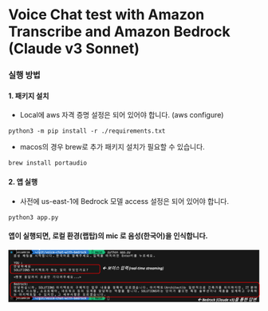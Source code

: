 # Voice Chat test with Amazon Transcribe and Amazon Bedrock (Claude v3 Sonnet)

### 실행 방법

#### 1. 패키지 설치
- Local에 aws 자격 증명 설정은 되어 있어야 합니다. (aws configure)
```
python3 -m pip install -r ./requirements.txt
```

- macos의 경우 brew로 추가 패키지 설치가 필요할 수 있습니다.
```
brew install portaudio
```

#### 2. 앱 실행
- 사전에 us-east-1에 Bedrock 모델 access 설정은 되어 있어야 합니다.
```
python3 app.py
```

#### 앱이 실행되면, 로컬 환경(랩탑)의 mic 로 음성(한국어)을 인식합니다.
![result1](./img/result1.png)